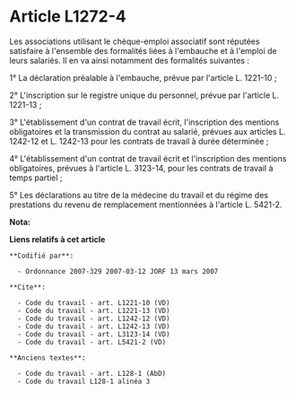 # Article L1272-4

Les associations utilisant le chèque-emploi associatif sont réputées satisfaire à l'ensemble des formalités liées à
l'embauche et à l'emploi de leurs salariés. Il en va ainsi notamment des formalités suivantes :

1° La déclaration préalable à l'embauche, prévue par l'article L. 1221-10 ;

2° L'inscription sur le registre unique du personnel, prévue par l'article L. 1221-13 ;

3° L'établissement d'un contrat de travail écrit, l'inscription des mentions obligatoires et la transmission du contrat au
salarié, prévues aux articles L. 1242-12 et L. 1242-13 pour les contrats de travail à durée déterminée ;

4° L'établissement d'un contrat de travail écrit et l'inscription des mentions obligatoires, prévues à l'article L. 3123-14,
pour les contrats de travail à temps partiel ;

5° Les déclarations au titre de la médecine du travail et du régime des prestations du revenu de remplacement mentionnées à
l'article L. 5421-2.

**Nota:**



**Liens relatifs à cet article**

	**Codifié par**:

	  - Ordonnance 2007-329 2007-03-12 JORF 13 mars 2007

	**Cite**:

	  - Code du travail - art. L1221-10 (VD)
	  - Code du travail - art. L1221-13 (VD)
	  - Code du travail - art. L1242-12 (VD)
	  - Code du travail - art. L1242-13 (VD)
	  - Code du travail - art. L3123-14 (VD)
	  - Code du travail - art. L5421-2 (VD)

	**Anciens textes**:

	  - Code du travail - art. L128-1 (AbD)
	  - Code du travail L128-1 alinéa 3
